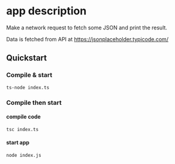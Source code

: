 # app description

Make a network request to fetch some JSON and print the result. 

Data is fetched from API at https://jsonplaceholder.typicode.com/

## Quickstart

### Compile & start

`ts-node index.ts`

### Compile then start
#### compile code
`tsc index.ts`

#### start app
`node index.js`